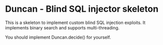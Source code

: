 Duncan - Blind SQL injector skeleton
====================================

This is a skeleton to implement custom blind SQL injection exploits. It implements binary search and supports multi-threading.

You should implement Duncan.decide() for yourself.

